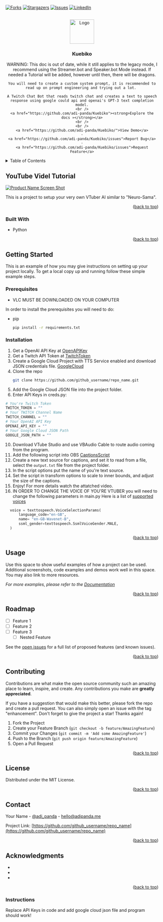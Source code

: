 <!-- Improved compatibility of back to top link: See: https://github.com/othneildrew/Best-README-Template/pull/73 -->
<a name="readme-top"></a>
<!--
*** Thanks for checking out the Best-README-Template. If you have a suggestion
*** that would make this better, please fork the repo and create a pull request
*** or simply open an issue with the tag "enhancement".
*** Don't forget to give the project a star!
*** Thanks again! Now go create something AMAZING! :D
-->



<!-- PROJECT SHIELDS -->
<!--
*** I'm using markdown "reference style" links for readability.
*** Reference links are enclosed in brackets [ ] instead of parentheses ( ).
*** See the bottom of this document for the declaration of the reference variables
*** for contributors-url, forks-url, etc. This is an optional, concise syntax you may use.
*** https://www.markdownguide.org/basic-syntax/#reference-style-links
-->
[![Forks][forks-shield]][forks-url]
[![Stargazers][stars-shield]][stars-url]
[![Issues][issues-shield]][issues-url]
[![LinkedIn][linkedin-shield]][linkedin-url]



<!-- PROJECT LOGO -->
<br />
<div align="center">
  <a href="https://github.com/adi-panda/Kuebiko">
    <img src="images/logo.webp" alt="Logo" width="80" height="80">
  </a>

<h3 align="center">Kuebiko</h3>

  <p align="center">
    WARNING: This doc is out of date, while it still applies to the legacy mode, I recommend using the Streamer.bot and Speaker.bot Mode instead. If needed a Tutorial will be added, however until then, there will be dragons.

    You will need to create a custom system prompt, it is recommended to read up on prompt engineering and trying out a lot. 

    A Twitch Chat Bot that reads twitch chat and creates a text to speech response using google could api and openai's GPT-3 text completion model.
    <br />
    <a href="https://github.com/adi-panda/Kuebiko"><strong>Explore the docs »</strong></a>
    <br />
    <br />
    <a href="https://github.com/adi-panda/Kuebiko/">View Demo</a>
    ·
    <a href="https://github.com/adi-panda/Kuebiko/issues">Report Bug</a>
    ·
    <a href="https://github.com/adi-panda/Kuebiko/issues">Request Feature</a>
  </p>
</div>



<!-- TABLE OF CONTENTS -->
<details>
  <summary>Table of Contents</summary>
  <ol>
    <li>
      <a href="#about-the-project">About The Project</a>
      <ul>
        <li><a href="#built-with">Built With</a></li>
      </ul>
    </li>
    <li>
      <a href="#getting-started">Getting Started</a>
      <ul>
        <li><a href="#prerequisites">Prerequisites</a></li>
        <li><a href="#installation">Installation</a></li>
      </ul>
    </li>
    <li><a href="#usage">Usage</a></li>
    <li><a href="#roadmap">Roadmap</a></li>
    <li><a href="#contributing">Contributing</a></li>
    <li><a href="#license">License</a></li>
    <li><a href="#contact">Contact</a></li>
    <li><a href="#acknowledgments">Acknowledgments</a></li>
  </ol>
</details>



<!-- ABOUT THE PROJECT -->
## YouTube Videl Tutorial 

[![Product Name Screen Shot][product-screenshot]](https://www.youtube.com/watch?v=EXICATDyYWI&lc=UgzyiL0K3akxPeX9U8F4AaABAgm)

This is a project to setup your very own VTuber AI similar to "Neuro-Sama".

<p align="right">(<a href="#readme-top">back to top</a>)</p>



### Built With

* Python 


<p align="right">(<a href="#readme-top">back to top</a>)</p>



<!-- GETTING STARTED -->
## Getting Started

This is an example of how you may give instructions on setting up your project locally.
To get a local copy up and running follow these simple example steps.

### Prerequisites

- VLC MUST BE DOWNLOADED ON YOUR COMPUTER

In order to install the prerequisites you will need to do:  
* pip
  ```sh
  pip install -r requirements.txt
  ```

### Installation

1. Get a OpenAI API Key at [OpenAPIKey](https://openai.com/api/)
2. Get a Twitch API Token at [TwitchToken](https://twitchtokengenerator.com/)
3. Create a Google Cloud Project with TTS Service enabled and download JSON credentials file. [GoogleCloud](https://cloud.google.com/)
4. Clone the repo
   ```sh
   git clone https://github.com/github_username/repo_name.git
   ```
5. Add the Google Cloud JSON file into the project folder. 
6. Enter API Keys in creds.py:
  ```python
  # You're Twitch Token 
  TWITCH_TOKEN = ""
  # Your TWITCH Channel Name
  TWITCH_CHANNEL = ""
  # Your OpenAI API Key
  OPENAI_API_KEY = ""
  # Your Google Cloud JSON Path
  GOOGLE_JSON_PATH = ""
  ```
10. Download VTube Studio and use VBAudio Cable to route audio coming from the program. 
11. Add the following script into OBS [CaptionsScript](https://gist.github.com/kkartaltepe/861b02882056b464bfc3e0b329f2f174)
12. Create a new text source for captions, and set it to read from a file, select the `output.txt` file from the project folder.
13. In the script options put the name of you're text source.
14. Set the script in transform options to scale to inner bounds, and adjust the size of the captions.
15. Enjoy! For more details watch the attatched video.
16. IN ORDER TO CHANGE THE VOICE OF YOU'RE VTUBER you will need to change the following parameters in main.py
    Here is a list of [supported voices](https://cloud.google.com/text-to-speech/docs/voices)
    
  ```python
    voice = texttospeech.VoiceSelectionParams(
        language_code="en-GB",
        name= "en-GB-Wavenet-B",
        ssml_gender=texttospeech.SsmlVoiceGender.MALE,
    )
   ```

<p align="right">(<a href="#readme-top">back to top</a>)</p>



<!-- USAGE EXAMPLES -->
## Usage

Use this space to show useful examples of how a project can be used. Additional screenshots, code examples and demos work well in this space. You may also link to more resources.

_For more examples, please refer to the [Documentation](https://example.com)_

<p align="right">(<a href="#readme-top">back to top</a>)</p>



<!-- ROADMAP -->
## Roadmap

- [ ] Feature 1
- [ ] Feature 2
- [ ] Feature 3
    - [ ] Nested Feature

See the [open issues](https://github.com/github_username/repo_name/issues) for a full list of proposed features (and known issues).

<p align="right">(<a href="#readme-top">back to top</a>)</p>



<!-- CONTRIBUTING -->
## Contributing

Contributions are what make the open source community such an amazing place to learn, inspire, and create. Any contributions you make are **greatly appreciated**.

If you have a suggestion that would make this better, please fork the repo and create a pull request. You can also simply open an issue with the tag "enhancement".
Don't forget to give the project a star! Thanks again!

1. Fork the Project
2. Create your Feature Branch (`git checkout -b feature/AmazingFeature`)
3. Commit your Changes (`git commit -m 'Add some AmazingFeature'`)
4. Push to the Branch (`git push origin feature/AmazingFeature`)
5. Open a Pull Request

<p align="right">(<a href="#readme-top">back to top</a>)</p>



<!-- LICENSE -->
## License

Distributed under the MIT License. 

<p align="right">(<a href="#readme-top">back to top</a>)</p>



<!-- CONTACT -->
## Contact

Your Name - [@adi_panda](https://twitter.com/adi_panda) - hello@adipanda.me

Project Link: [https://github.com/github_username/repo_name](https://github.com/github_username/repo_name)

<p align="right">(<a href="#readme-top">back to top</a>)</p>



<!-- ACKNOWLEDGMENTS -->
## Acknowledgments

* []()
* []()
* []()

<p align="right">(<a href="#readme-top">back to top</a>)</p>



<!-- MARKDOWN LINKS & IMAGES -->
<!-- https://www.markdownguide.org/basic-syntax/#reference-style-links -->
[contributors-shield]: https://img.shields.io/github/contributors/github_username/repo_name.svg?style=for-the-badge
[contributors-url]: https://github.com/adi-panda/Kuebiko/graphs/contributors
[forks-shield]: https://img.shields.io/github/forks/adi-panda/Kuebiko.svg?style=for-the-badge
[forks-url]: https://github.com/adi-panda/Kuebiko/network/members
[stars-shield]: https://img.shields.io/github/stars/adi-panda/Kuebiko.svg?style=for-the-badge
[stars-url]: https://github.com/adi-panda/Kuebiko/stargazers
[issues-shield]: https://img.shields.io/github/issues/adi-panda/Kuebiko.svg?style=for-the-badge
[issues-url]: https://github.com/github_username/repo_name/issues
[license-shield]: https://img.shields.io/github/license/github_username/repo_name.svg?style=for-the-badge
[license-url]: https://github.com/github_username/repo_name/blob/master/LICENSE.txt
[linkedin-shield]: https://img.shields.io/badge/-LinkedIn-black.svg?style=for-the-badge&logo=linkedin&colorB=555
[linkedin-url]: https://www.linkedin.com/in/adipanda/
[product-screenshot]: images/screenshot.webp
[Next.js]: https://img.shields.io/badge/next.js-000000?style=for-the-badge&logo=nextdotjs&logoColor=white
[Next-url]: https://nextjs.org/
[React.js]: https://img.shields.io/badge/React-20232A?style=for-the-badge&logo=react&logoColor=61DAFB
[React-url]: https://reactjs.org/
[Vue.js]: https://img.shields.io/badge/Vue.js-35495E?style=for-the-badge&logo=vuedotjs&logoColor=4FC08D
[Vue-url]: https://vuejs.org/
[Angular.io]: https://img.shields.io/badge/Angular-DD0031?style=for-the-badge&logo=angular&logoColor=white
[Angular-url]: https://angular.io/
[Svelte.dev]: https://img.shields.io/badge/Svelte-4A4A55?style=for-the-badge&logo=svelte&logoColor=FF3E00
[Svelte-url]: https://svelte.dev/
[Laravel.com]: https://img.shields.io/badge/Laravel-FF2D20?style=for-the-badge&logo=laravel&logoColor=white
[Laravel-url]: https://laravel.com
[Bootstrap.com]: https://img.shields.io/badge/Bootstrap-563D7C?style=for-the-badge&logo=bootstrap&logoColor=white
[Bootstrap-url]: https://getbootstrap.com
[JQuery.com]: https://img.shields.io/badge/jQuery-0769AD?style=for-the-badge&logo=jquery&logoColor=white
[JQuery-url]: https://jquery.com 



### Instructions

Replace API Keys in code and add google cloud json file and program should work!
